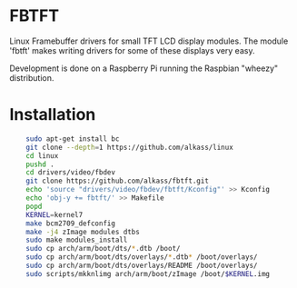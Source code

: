 # FBTFT
Linux Framebuffer drivers for small TFT LCD display modules.
The module 'fbtft' makes writing drivers for some of these displays very easy.

Development is done on a Raspberry Pi running the Raspbian "wheezy" distribution.

# Installation

```bash
    sudo apt-get install bc
    git clone --depth=1 https://github.com/alkass/linux
    cd linux
    pushd .
    cd drivers/video/fbdev
    git clone https://github.com/alkass/fbtft.git
    echo 'source "drivers/video/fbdev/fbtft/Kconfig"' >> Kconfig
    echo 'obj-y += fbtft/' >> Makefile
    popd
    KERNEL=kernel7
    make bcm2709_defconfig
    make -j4 zImage modules dtbs
    sudo make modules_install
    sudo cp arch/arm/boot/dts/*.dtb /boot/
    sudo cp arch/arm/boot/dts/overlays/*.dtb* /boot/overlays/
    sudo cp arch/arm/boot/dts/overlays/README /boot/overlays/
    sudo scripts/mkknlimg arch/arm/boot/zImage /boot/$KERNEL.img
```
